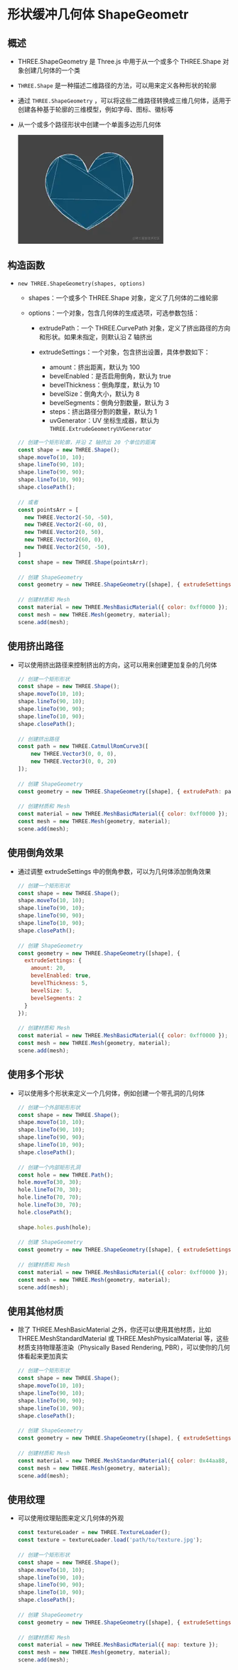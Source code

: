 # 形状缓冲几何体 ShapeGeometr

## 概述

+ THREE.ShapeGeometry 是 Three.js 中用于从一个或多个 THREE.Shape 对象创建几何体的一个类
+ `THREE.Shape` 是一种描述二维路径的方法，可以用来定义各种形状的轮廓
+ 通过 `THREE.ShapeGeometry` ，可以将这些二维路径转换成三维几何体，适用于创建各种基于轮廓的三维模型，例如字母、图标、徽标等

+ 从一个或多个路径形状中创建一个单面多边形几何体

  ![alt text](images/图形转面1.png)

## 构造函数

+ `new THREE.ShapeGeometry(shapes, options)`

  + shapes：一个或多个 THREE.Shape 对象，定义了几何体的二维轮廓
  + options：一个对象，包含几何体的生成选项，可选参数包括：

    + extrudePath：一个 THREE.CurvePath 对象，定义了挤出路径的方向和形状。如果未指定，则默认沿 Z 轴挤出
    + extrudeSettings：一个对象，包含挤出设置，具体参数如下：

      + amount：挤出距离，默认为 100
      + bevelEnabled：是否启用倒角，默认为 true
      + bevelThickness：倒角厚度，默认为 10
      + bevelSize：倒角大小，默认为 8
      + bevelSegments：倒角分割数量，默认为 3
      + steps：挤出路径分割的数量，默认为 1
      + uvGenerator：UV 坐标生成器，默认为 `THREE.ExtrudeGeometryUVGenerator`

  ```js
  // 创建一个矩形轮廓，并沿 Z 轴挤出 20 个单位的距离
  const shape = new THREE.Shape();
  shape.moveTo(10, 10);
  shape.lineTo(90, 10);
  shape.lineTo(90, 90);
  shape.lineTo(10, 90);
  shape.closePath();

  // 或者
  const pointsArr = [
    new THREE.Vector2(-50, -50),
    new THREE.Vector2(-60, 0),
    new THREE.Vector2(0, 50),
    new THREE.Vector2(60, 0),
    new THREE.Vector2(50, -50),
  ]
  const shape = new THREE.Shape(pointsArr);

  // 创建 ShapeGeometry
  const geometry = new THREE.ShapeGeometry([shape], { extrudeSettings: { amount: 20 } });

  // 创建材质和 Mesh
  const material = new THREE.MeshBasicMaterial({ color: 0xff0000 });
  const mesh = new THREE.Mesh(geometry, material);
  scene.add(mesh);
  ```

## 使用挤出路径

+ 可以使用挤出路径来控制挤出的方向，这可以用来创建更加复杂的几何体

  ```js
  // 创建一个矩形形状
  const shape = new THREE.Shape();
  shape.moveTo(10, 10);
  shape.lineTo(90, 10);
  shape.lineTo(90, 90);
  shape.lineTo(10, 90);
  shape.closePath();

  // 创建挤出路径
  const path = new THREE.CatmullRomCurve3([
      new THREE.Vector3(0, 0, 0),
      new THREE.Vector3(0, 0, 20)
  ]);

  // 创建 ShapeGeometry
  const geometry = new THREE.ShapeGeometry([shape], { extrudePath: path, extrudeSettings: { amount: 20 } });

  // 创建材质和 Mesh
  const material = new THREE.MeshBasicMaterial({ color: 0xff0000 });
  const mesh = new THREE.Mesh(geometry, material);
  scene.add(mesh);
  ```

## 使用倒角效果

+ 通过调整 extrudeSettings 中的倒角参数，可以为几何体添加倒角效果

  ```js
  // 创建一个矩形形状
  const shape = new THREE.Shape();
  shape.moveTo(10, 10);
  shape.lineTo(90, 10);
  shape.lineTo(90, 90);
  shape.lineTo(10, 90);
  shape.closePath();

  // 创建 ShapeGeometry
  const geometry = new THREE.ShapeGeometry([shape], {
    extrudeSettings: {
      amount: 20,
      bevelEnabled: true,
      bevelThickness: 5,
      bevelSize: 5,
      bevelSegments: 2
    }
  });

  // 创建材质和 Mesh
  const material = new THREE.MeshBasicMaterial({ color: 0xff0000 });
  const mesh = new THREE.Mesh(geometry, material);
  scene.add(mesh);
  ```

## 使用多个形状

+ 可以使用多个形状来定义一个几何体，例如创建一个带孔洞的几何体

  ```js
  // 创建一个外部矩形形状
  const shape = new THREE.Shape();
  shape.moveTo(10, 10);
  shape.lineTo(90, 10);
  shape.lineTo(90, 90);
  shape.lineTo(10, 90);
  shape.closePath();

  // 创建一个内部矩形孔洞
  const hole = new THREE.Path();
  hole.moveTo(30, 30);
  hole.lineTo(70, 30);
  hole.lineTo(70, 70);
  hole.lineTo(30, 70);
  hole.closePath();

  shape.holes.push(hole);

  // 创建 ShapeGeometry
  const geometry = new THREE.ShapeGeometry([shape], { extrudeSettings: { amount: 20 } });

  // 创建材质和 Mesh
  const material = new THREE.MeshBasicMaterial({ color: 0xff0000 });
  const mesh = new THREE.Mesh(geometry, material);
  scene.add(mesh);
  ```

## 使用其他材质

+ 除了 THREE.MeshBasicMaterial 之外，你还可以使用其他材质，比如 THREE.MeshStandardMaterial 或 THREE.MeshPhysicalMaterial 等，这些材质支持物理基渲染（Physically Based Rendering, PBR），可以使你的几何体看起来更加真实

  ```js
  // 创建一个矩形形状
  const shape = new THREE.Shape();
  shape.moveTo(10, 10);
  shape.lineTo(90, 10);
  shape.lineTo(90, 90);
  shape.lineTo(10, 90);
  shape.closePath();

  // 创建 ShapeGeometry
  const geometry = new THREE.ShapeGeometry([shape], { extrudeSettings: { amount: 20 } });

  // 创建材质和 Mesh
  const material = new THREE.MeshStandardMaterial({ color: 0x44aa88, metalness: 0.5, roughness: 0.5 });
  const mesh = new THREE.Mesh(geometry, material);
  scene.add(mesh);
  ```

## 使用纹理

+ 可以使用纹理贴图来定义几何体的外观

  ```js
  const textureLoader = new THREE.TextureLoader();
  const texture = textureLoader.load('path/to/texture.jpg');

  // 创建一个矩形形状
  const shape = new THREE.Shape();
  shape.moveTo(10, 10);
  shape.lineTo(90, 10);
  shape.lineTo(90, 90);
  shape.lineTo(10, 90);
  shape.closePath();

  // 创建 ShapeGeometry
  const geometry = new THREE.ShapeGeometry([shape], { extrudeSettings: { amount: 20 } });

  // 创建材质和 Mesh
  const material = new THREE.MeshBasicMaterial({ map: texture });
  const mesh = new THREE.Mesh(geometry, material);
  scene.add(mesh);
  ```
